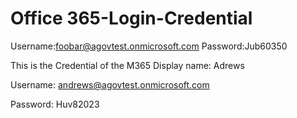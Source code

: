 # Office 365-Login-Credential

Username:foobar@agovtest.onmicrosoft.com Password:Jub60350

This is the Credential of the M365
Display name: Adrews

Username: andrews@agovtest.onmicrosoft.com

Password: Huv82023
